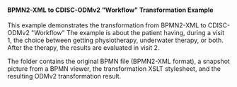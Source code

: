 #### BPMN2-XML to CDISC-ODMv2 "Workflow" Transformation Example

This example demonstrates the transformation from BPMN2-XML to CDISC-ODMv2 "Workflow"
The example is about the patient having, during a visit 1, the choice between getting physiotherapy, underwater therapy, or both.
After the therapy, the results are evaluated in visit 2.

The folder contains the original BPMN file (BPMN2-XML format), a snapshot picture from a BPMN viewer,
the transformation XSLT stylesheet, and the resulting ODMv2 transformation result.

